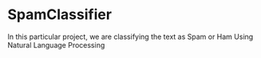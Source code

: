 # SpamClassifier
In this particular project, we are classifying the text as Spam or Ham Using Natural Language Processing

